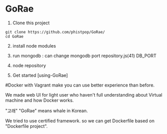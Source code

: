 # GoRae

1) Clone this project
```
git clone https://github.com/phistpop/GoRae/
cd GoRae
```

2) install node modules

3) run mongodb : can change mongodb port repository.js(41) DB_PORT

4) node repository

5) Get started [using-GoRae]

[Clip]: http://youtu.be/UEK-mpfjrMM



#Docker with Vagrant make you can use better experience than before.

We made web UI for light user who haven't full understanding about Virtual machine and how Docker works.

"고래" "GoRae" means whale in Korean.




We tried to use certified framework. so we can get Dockerfile based on "Dockerfile project".


[Clip]: http://youtu.be/UEK-mpfjrMM

